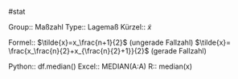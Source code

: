 #stat 

Group:: Maßzahl
Type:: Lagemaß
Kürzel:: $\tilde{x}$

Formel:: $\tilde{x}=x_\frac{n+1}{2}$ (ungerade Fallzahl)
$\tilde{x}= \frac{x_\frac{n}{2}+x_{\frac{n}{2}+1}}{2}$ (gerade Fallzahl)

Python:: df.median()
Excel:: MEDIAN(A:A)
R:: median(x)
